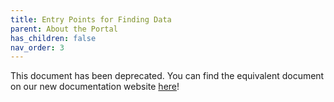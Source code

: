 ```yaml
---
title: Entry Points for Finding Data
parent: About the Portal
has_children: false
nav_order: 3
---
```


This document has been deprecated. You can find the equivalent document on our new documentation website [here](https://help.nf.synapse.org/NFdocs/Navigating-the-Portal.2252374128.html)!
